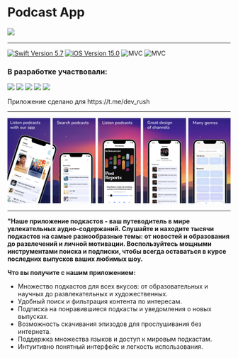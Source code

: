 # Podcast App
<img src="https://github.com/Loveink/PodcastApp/blob/develop/assets/video.gif" width="900">

---

<p align="left"> 
<a href="https://swift.org">
<img src="https://img.shields.io/badge/Swift-5.7-orange" alt="Swift Version 5.7" /></a>
<a href="https://developer.apple.com/ios/">
<img src="https://img.shields.io/badge/iOS-15.0%2B-success" alt="iOS Version 15.0"/></a>
<img src="https://img.shields.io/badge/MVC-ff69b4" alt="MVC" /></a>
<img src="https://img.shields.io/badge/No storyboard-purple" alt="MVC" /></a>
</p>

### В разработке участвовали:
<p align="left"> 
<a href="https://github.com/Loveink">
<img src="https://img.shields.io/badge/Loveink-pink"/></a>
<a href="https://github.com/CarolineTV">
<img src="https://img.shields.io/badge/CarolineTV-red"/></a>
<a href="https://github.com/michaelbolgar">
<img src="https://img.shields.io/badge/michaelbolgar-green"/></a>
<a href="https://github.com/vtagilov">
<img src="https://img.shields.io/badge/vtagilov-blue"/></a>
<a href="https://github.com/AnastasiaRybakova26">
<img src="https://img.shields.io/badge/AnastasiaRybakova26-purple"/></a>
</p>
Приложение сделано для https://t.me/dev_rush

---

<img width="1670" src="https://github.com/Loveink/PodcastApp/blob/develop/assets/image.png">

---

**"Наше приложение подкастов - ваш путеводитель в мире увлекательных аудио-содержаний. Слушайте и находите тысячи подкастов на самые разнообразные темы: от новостей и образования до развлечений и личной мотивации. Воспользуйтесь мощными инструментами поиска и подписки, чтобы всегда оставаться в курсе последних выпусков ваших любимых шоу.**

**Что вы получите с нашим приложением:**
* Множество подкастов для всех вкусов: от образовательных и научных до развлекательных и художественных.
* Удобный поиск и фильтрация контента по интересам.
* Подписка на понравившиеся подкасты и уведомления о новых выпусках.
* Возможность скачивания эпизодов для прослушивания без интернета.
* Поддержка множества языков и доступ к мировым подкастам.
* Интуитивно понятный интерфейс и легкость использования.
